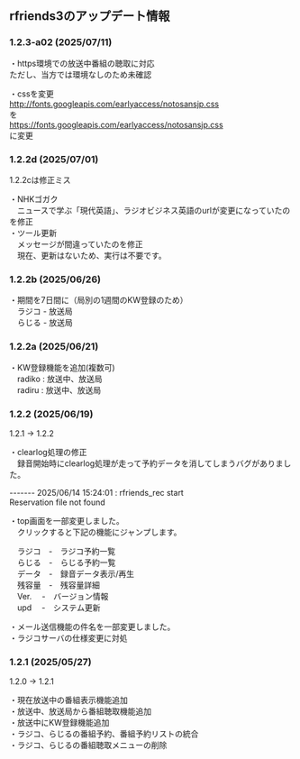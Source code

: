 ## rfriends3のアップデート情報  
  
### 1.2.3-a02 (2025/07/11)   
  
・https環境での放送中番組の聴取に対応  
ただし、当方では環境なしのため未確認  
  
・cssを変更  
http://fonts.googleapis.com/earlyaccess/notosansjp.css  
を  
https://fonts.googleapis.com/earlyaccess/notosansjp.css  
に変更  
  
### 1.2.2d (2025/07/01)   
  
1.2.2cは修正ミス　　
  
・NHKゴガク  
　ニュースで学ぶ「現代英語」、ラジオビジネス英語のurlが変更になっていたのを修正  
・ツール更新  
　メッセージが間違っていたのを修正  
　現在、更新はないため、実行は不要です。  
  
### 1.2.2b (2025/06/26)   
  
・期間を7日間に（局別の1週間のKW登録のため）  
　ラジコ - 放送局  
　らじる - 放送局  
  
### 1.2.2a (2025/06/21)   
  
・KW登録機能を追加(複数可)  
　radiko : 放送中、放送局  
　radiru : 放送中、放送局  
  
### 1.2.2 (2025/06/19)   
  
1.2.1 -> 1.2.2  
  
・clearlog処理の修正  
　録音開始時にclearlog処理が走って予約データを消してしまうバグがありました。  
  
 ------- 2025/06/14 15:24:01 : rfriends_rec start  
 Reservation file not found  
  
・top画面を一部変更しました。  
　クリックすると下記の機能にジャンプします。  
  
　ラジコ　-　ラジコ予約一覧  
　らじる　-　らじる予約一覧  
　データ　-　録音データ表示/再生  
　残容量　-　残容量詳細  
　Ver.	　-　バージョン情報  
　upd	　-　システム更新  
  
・メール送信機能の件名を一部変更しました。  
・ラジコサーバの仕様変更に対処  
  
### 1.2.1 (2025/05/27)  
  
1.2.0 -> 1.2.1  
  
・現在放送中の番組表示機能追加  
・放送中、放送局から番組聴取機能追加  
・放送中にKW登録機能追加  
・ラジコ、らじるの番組予約、番組予約リストの統合  
・ラジコ、らじるの番組聴取メニューの削除  
  

